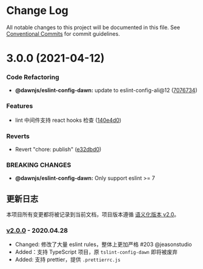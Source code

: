 # Change Log

All notable changes to this project will be documented in this file.
See [Conventional Commits](https://conventionalcommits.org) for commit guidelines.

# 3.0.0 (2021-04-12)


### Code Refactoring

* **@dawnjs/eslint-config-dawn:** update to eslint-config-ali@12 ([7076734](https://github.com/alibaba/dawn/commit/707673406cf6987d21cb91d9a4abccf3e7e3bccd))


### Features

* lint 中间件支持 react hooks 检查 ([140e4d0](https://github.com/alibaba/dawn/commit/140e4d0b79467d129996cbb2ff5e33c987f23cbc))


### Reverts

* Revert "chore: publish" ([e32dbd0](https://github.com/alibaba/dawn/commit/e32dbd0d9aa3f3b76e6e707504840c1b7e8c0705))


### BREAKING CHANGES

* **@dawnjs/eslint-config-dawn:** Only support eslint >= 7





## 更新日志

本项目所有变更都将被记录到当前文档，项目版本遵循 [语义化版本 v2.0](https://semver.org/lang/zh-CN/)。

### [v2.0.0](#) - 2020.04.28
* Changed: 修改了大量 eslint rules，整体上更加严格 #203 @jeasonstudio
* Added：支持 TypeScript 项目，原 `tslint-config-dawn` 即将被废弃
* Added: 支持 prettier，提供 `.prettierrc.js`
